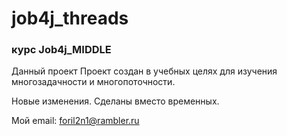 # job4j_threads

### курс Job4j_MIDDLE

Данный проект Проект создан в учебных целях для изучения многозадачности и многопоточности.

Новые изменения. Сделаны вместо временных.

Мой email: foril2n1@rambler.ru